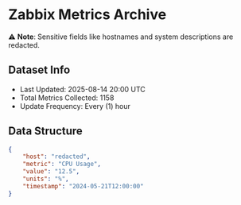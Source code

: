 # Zabbix Metrics Archive

⚠️ **Note**: Sensitive fields like hostnames and system descriptions are redacted.

## Dataset Info
- Last Updated: 2025-08-14 20:00 UTC
- Total Metrics Collected: 1158
- Update Frequency: Every (1) hour

## Data Structure
```json
{
    "host": "redacted",
    "metric": "CPU Usage",
    "value": "12.5",
    "units": "%",
    "timestamp": "2024-05-21T12:00:00"
}
```
